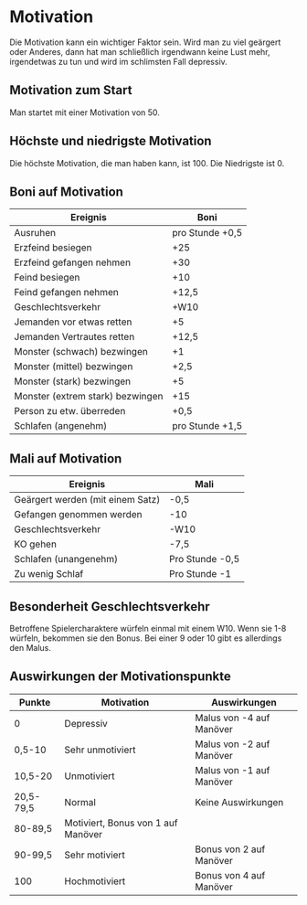 # Motivation

Die Motivation kann ein wichtiger Faktor sein. Wird man zu viel geärgert  oder Anderes, dann hat man schließlich irgendwann keine Lust mehr, irgendetwas zu tun und wird im schlimsten Fall depressiv.

## Motivation zum Start

Man startet mit einer Motivation von 50.

## Höchste und niedrigste Motivation

Die höchste Motivation, die man haben kann, ist 100. Die Niedrigste ist 0.

## Boni auf Motivation

| Ereignis | Boni |
| - | - |
| Ausruhen | pro Stunde +0,5 |
| Erzfeind besiegen | +25 |
| Erzfeind gefangen nehmen | +30 |
| Feind besiegen | +10 |
| Feind gefangen nehmen | +12,5 |
| Geschlechtsverkehr | +W10 |
| Jemanden vor etwas retten | +5 |
| Jemanden Vertrautes retten | +12,5 |
| Monster (schwach) bezwingen | +1 |
| Monster (mittel) bezwingen | +2,5 |
| Monster (stark) bezwingen | +5 |
| Monster (extrem stark) bezwingen | +15 |
| Person zu etw. überreden | +0,5 |
| Schlafen (angenehm) | pro Stunde +1,5 |

## Mali auf Motivation

| Ereignis | Mali |
| - | - |
| Geärgert werden (mit einem Satz) | -0,5 |
| Gefangen genommen werden | -10 |
| Geschlechtsverkehr | -W10 |
| KO gehen | -7,5 |
| Schlafen (unangenehm) | Pro Stunde -0,5 |
| Zu wenig Schlaf | Pro Stunde -1 |

## Besonderheit Geschlechtsverkehr

Betroffene Spielercharaktere würfeln einmal mit einem W10. Wenn sie 1-8 würfeln, bekommen sie den Bonus. Bei einer 9 oder 10 gibt es allerdings den Malus.

## Auswirkungen der Motivationspunkte

| Punkte | Motivation | Auswirkungen |
| - | - | - |
| 0 | Depressiv | Malus von -4 auf Manöver |
| 0,5-10 | Sehr unmotiviert | Malus von -2 auf Manöver |
| 10,5-20 | Unmotiviert | Malus von -1 auf Manöver |
| 20,5-79,5 | Normal | Keine Auswirkungen |
| 80-89,5 | Motiviert, Bonus von 1 auf Manöver |
| 90-99,5 | Sehr motiviert | Bonus von 2 auf Manöver |
| 100 | Hochmotiviert | Bonus von 4 auf Manöver |

